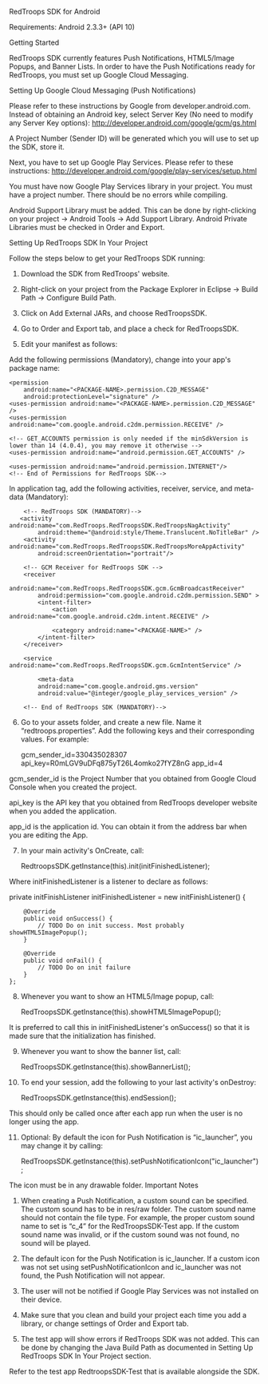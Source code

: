 RedTroops SDK for Android

Requirements: Android 2.3.3+ (API 10)

Getting Started

RedTroops SDK currently features Push Notifications, HTML5/Image Popups, and Banner Lists. In order to have the Push Notifications ready for RedTroops, you must set up Google Cloud Messaging. 

Setting Up Google Cloud Messaging (Push Notifications)

Please refer to these instructions by Google from developer.android.com. Instead of obtaining an Android key, select Server Key (No need to modify any Server Key options):
http://developer.android.com/google/gcm/gs.html

A Project Number (Sender ID) will be generated which you will use to set up the SDK, store it.

Next, you have to set up Google Play Services. Please refer to these instructions:
http://developer.android.com/google/play-services/setup.html

You must have now Google Play Services library in your project. You must have a project number. There should be no errors while compiling.

Android Support Library must be added. This can be done by right-clicking on your project → Android Tools → Add Support Library. Android Private Libraries must be checked in Order and Export.


Setting Up RedTroops SDK In Your Project

Follow the steps below to get your RedTroops SDK running:

1) Download the SDK from RedTroops' website.
2) Right-click on your project from the Package Explorer in Eclipse → Build Path → Configure Build Path.
3) Click on Add External JARs, and choose RedTroopsSDK.
4) Go to Order and Export tab, and place a check for RedTroopsSDK.


5) Edit your manifest as follows:

Add the following permissions (Mandatory), change <PACKAGE-NAME> into your app's package name:


<!-- Permissions for RedTroops SDK-->
    <permission
        android:name="<PACKAGE-NAME>.permission.C2D_MESSAGE"
        android:protectionLevel="signature" />
    <uses-permission android:name="<PACKAGE-NAME>.permission.C2D_MESSAGE" />
    <uses-permission android:name="com.google.android.c2dm.permission.RECEIVE" />
    
    <!-- GET_ACCOUNTS permission is only needed if the minSdkVersion is lower than 14 (4.0.4), you may remove it otherwise -->
    <uses-permission android:name="android.permission.GET_ACCOUNTS" />
    
    <uses-permission android:name="android.permission.INTERNET"/>
	<!-- End of Permissions for RedTroops SDK-->


In application tag, add the following activities, receiver, service, and meta-data (Mandatory):

        <!-- RedTroops SDK (MANDATORY)-->
       <activity android:name="com.RedTroops.RedTroopsSDK.RedTroopsNagActivity"
            android:theme="@android:style/Theme.Translucent.NoTitleBar" />
        <activity android:name="com.RedTroops.RedTroopsSDK.RedTroopsMoreAppActivity" 
            android:screenOrientation="portrait"/>
    
        <!-- GCM Receiver for RedTroops SDK -->
        <receiver
            android:name="com.RedTroops.RedTroopsSDK.gcm.GcmBroadcastReceiver"
            android:permission="com.google.android.c2dm.permission.SEND" >
            <intent-filter>
                <action android:name="com.google.android.c2dm.intent.RECEIVE" />

                <category android:name="<PACKAGE-NAME>" />
            </intent-filter>
        </receiver>
        
        <service android:name="com.RedTroops.RedTroopsSDK.gcm.GcmIntentService" />
        
            <meta-data
            android:name="com.google.android.gms.version"
            android:value="@integer/google_play_services_version" />
            
        <!-- End of RedTroops SDK (MANDATORY)-->


6) Go to your assets folder, and create a new file. Name it “redtroops.properties”. Add the following keys and their corresponding values. For example:

	gcm_sender_id=330435028307
	api_key=R0mLGV9uDFq875yT26L4omko27fYZ8nG
	app_id=4


gcm_sender_id is the Project Number that you obtained from Google Cloud Console when you created the project.


api_key is the API key that you obtained from RedTroops developer website when you added the application.


app_id is the application id. You can obtain it from the address bar when you are editing the App.


7) In your main activity's OnCreate, call:

	RedtroopsSDK.getInstance(this).init(initFinishedListener);

Where initFinishedListener is a listener to declare as follows:

private initFinishListener initFinishedListener = new initFinishListener() {
		
		@Override
		public void onSuccess() {
			// TODO Do on init success. Most probably showHTML5ImagePopup();
		}
		
		@Override
		public void onFail() {
			// TODO Do on init failure
		}
	};

8) Whenever you want to show an HTML5/Image popup, call:

	RedTroopsSDK.getInstance(this).showHTML5ImagePopup();

It is preferred to call this in initFinishedListener's onSuccess() so that it is made sure that the initialization has finished.

9) Whenever you want to show the banner list, call:

	RedTroopsSDK.getInstance(this).showBannerList();

10) To end your session, add the following to your last activity's onDestroy:

	RedTroopsSDK.getInstance(this).endSession();

This should only be called once after each app run when the user is no longer using the app.

11) Optional: By default the icon for Push Notification is “ic_launcher”, you may change it by calling:

	RedTroopsSDK.getInstance(this).setPushNotificationIcon("ic_launcher");

The icon must be in any drawable folder.
Important Notes

1. When creating a Push Notification, a custom sound can be specified. The custom sound has to be in res/raw folder. The custom sound name should not contain the file type. For example, the proper custom sound name to set is “c_4” for the RedTroopsSDK-Test app. If the custom sound name was invalid, or if the custom sound was not found, no sound will be played.

2. The default icon for the Push Notification is ic_launcher. If a custom icon was not set using setPushNotificationIcon and ic_launcher was not found, the Push Notification will not appear.

3. The user will not be notified if Google Play Services was not installed on their device.

4. Make sure that you clean and build your project each time you add a library, or change settings of Order and Export tab.

5. The test app will show errors if RedTroops SDK was not added. This can be done by changing the Java Build Path as documented in Setting Up RedTroops SDK In Your Project section.

Refer to the test app RedtroopsSDK-Test that is available alongside the SDK.
